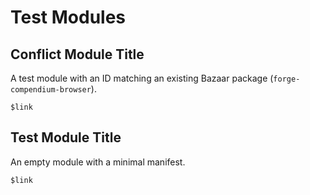# Test Modules

## Conflict Module Title

A test module with an ID matching an existing Bazaar package (`forge-compendium-browser`).

`$link`

## Test Module Title

An empty module with a minimal manifest.

`$link`

